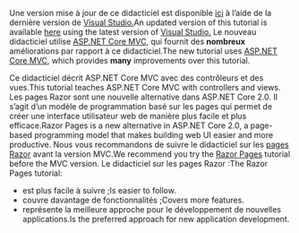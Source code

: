 <span data-ttu-id="234ab-101">Une version mise à jour de ce didacticiel est disponible [ici](https://docs.microsoft.com/en-us/aspnet/core/tutorials/first-mvc-app/start-mvc) à l’aide de la dernière version de [Visual Studio.](https://www.visualstudio.com)</span><span class="sxs-lookup"><span data-stu-id="234ab-101">An updated version of this tutorial is available [here](https://docs.microsoft.com/en-us/aspnet/core/tutorials/first-mvc-app/start-mvc) using the latest version of [Visual Studio.](https://www.visualstudio.com)</span></span> <span data-ttu-id="234ab-102">Le nouveau didacticiel utilise [ASP.NET Core MVC](https://docs.microsoft.com/en-us/aspnet/core/mvc/), qui fournit des **nombreux** améliorations par rapport à ce didacticiel.</span><span class="sxs-lookup"><span data-stu-id="234ab-102">The new tutorial uses [ASP.NET Core MVC](https://docs.microsoft.com/en-us/aspnet/core/mvc/), which provides **many** improvements over this tutorial.</span></span>

<span data-ttu-id="234ab-103">Ce didacticiel décrit ASP.NET Core MVC avec des contrôleurs et des vues.</span><span class="sxs-lookup"><span data-stu-id="234ab-103">This tutorial teaches ASP.NET Core MVC with controllers and views.</span></span> <span data-ttu-id="234ab-104">Les pages Razor sont une nouvelle alternative dans ASP.NET Core 2.0. Il s’agit d’un modèle de programmation basé sur les pages qui permet de créer une interface utilisateur web de manière plus facile et plus efficace.</span><span class="sxs-lookup"><span data-stu-id="234ab-104">Razor Pages is a new alternative in ASP.NET Core 2.0, a page-based programming model that makes building web UI easier and more productive.</span></span> <span data-ttu-id="234ab-105">Nous vous recommandons de suivre le didacticiel sur les [pages Razor](https://docs.microsoft.com/aspnet/core/mvc/razor-pages) avant la version MVC.</span><span class="sxs-lookup"><span data-stu-id="234ab-105">We recommend you try the [Razor Pages](https://docs.microsoft.com/aspnet/core/mvc/razor-pages) tutorial before the MVC version.</span></span> <span data-ttu-id="234ab-106">Le didacticiel sur les pages Razor :</span><span class="sxs-lookup"><span data-stu-id="234ab-106">The Razor Pages tutorial:</span></span>

* <span data-ttu-id="234ab-107">est plus facile à suivre ;</span><span class="sxs-lookup"><span data-stu-id="234ab-107">Is easier to follow.</span></span>
* <span data-ttu-id="234ab-108">couvre davantage de fonctionnalités ;</span><span class="sxs-lookup"><span data-stu-id="234ab-108">Covers more features.</span></span>
* <span data-ttu-id="234ab-109">représente la meilleure approche pour le développement de nouvelles applications.</span><span class="sxs-lookup"><span data-stu-id="234ab-109">Is the preferred approach for new application development.</span></span>